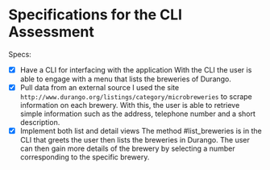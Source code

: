 # Specifications for the CLI Assessment

Specs:
- [x] Have a CLI for interfacing with the application
  With the CLI the user is able to engage with a menu that lists the breweries of Durango.
- [x] Pull data from an external source
  I used the site `http://www.durango.org/listings/category/microbreweries` to scrape information on each brewery. With this, the user is able to retrieve simple information such as the address, telephone number and a short description.
- [x] Implement both list and detail views
  The method #list_breweries is in the CLI that greets the user then lists the breweries in Durango. The user can then gain more details of the brewery by selecting a number corresponding to the specific brewery.
